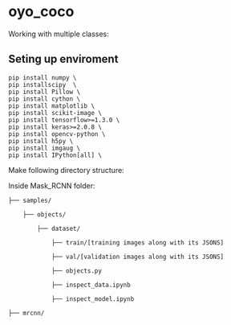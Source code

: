 # oyo_coco

Working with multiple classes:

## Seting up enviroment

```
pip install numpy \
pip installscipy  \
pip install Pillow \
pip install cython \
pip install matplotlib \
pip install scikit-image \
pip install tensorflow>=1.3.0 \
pip install keras>=2.0.8 \
pip install opencv-python \
pip install h5py \
pip install imgaug \
pip install IPython[all] \
```

Make following directory structure:

Inside Mask_RCNN folder:

    ├── samples/

        ├── objects/
    
            ├── dataset/
        
                ├── train/[training images along with its JSONS]
             
                ├── val/[validation images along with its JSONS]
             
                ├── objects.py
             
                ├── inspect_data.ipynb
             
                ├── inspect_model.ipynb
             
    ├── mrcnn/
